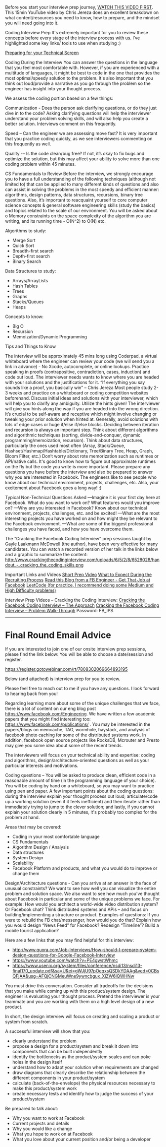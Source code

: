 Before you start your interview prep journey, [WATCH THIS VIDEO FIRST](https://www.youtube.com/watch?v=lDTKnzrX6qU). This 15min YouTube video by Chris Jereza does an excellent breakdown on what content/resources you need to know, how to prepare, and the mindset you will need going into it.

Coding Interview Prep
It's extremely important for you to review these concepts before every stage of the interview process with us. I’ve highlighted some key links/ tools to use when studying :)

[Preparing for your Technical Screen](https://www.facebook.com/careers/swe-prep-techscreen)

Coding During the Interview
You can answer the questions in the language that you feel most comfortable with. However, if you are experienced with a multitude of languages, it might be best to code in the one that provides the most optimal/speedy solution to the problem. It's also important that you think out loud/provide a narrative as you go through the problem so the engineer has insight into your thought process.

We assess the coding portion based on a few things:

Communication - Does the person ask clarifying questions, or do they just dive in to the code? Asking clarifying questions will help the interviewer understand your problem solving skills, and will also help you create a better solution. Interviews comment on this frequently.

Speed – Can the engineer we are assessing move fast? It is very important that you practice coding quickly, as we see interviewers commenting on this frequently as well.

Quality -– Is the code clean/bug free? If not, it’s okay to fix bugs and optimize the solution, but this may affect your ability to solve more than one coding problem within 45 minutes.

CS Fundamentals to Review
Before the interview, we strongly encourage you to have a full understanding of the following techniques (although not limited to) that can be applied to many different kinds of questions and also can assist in solving the problems in the most speedy and efficient manner: algorithms, design patterns, data structures, recursions, binary tree questions. Also, it’s important to reacquaint yourself to core computer science concepts & general software engineering skills (study the basics) and topics related to the scale of our environment. You will be asked about o Memory constraints on the space complexity of the algorithm you are writing, and its running time - O(N^2) to O(N) etc.

Algorithms to study:

- Merge Sort
- Quick Sort
- Breadth-first search
- Depth-first search
- Binary Search

Data Structures to study:

- Arrays/ArrayLists
- Hash Tables
- Trees
- Graphs
- Stacks/Queues
- Heaps

Concepts to know:

- Big O
- Recursion
- Memoization/Dynamic Programming

Tips and Things to Know

The interview will be approximately 45 mins long using Coderpad, a virtual whiteboard where the engineer can review your code (we will send you a link in advance) - No Xcode, autocomplete, or online lookups.
Practice speaking in proofs (contrapositive, contradiction, cases, induction) and code out loud. The interviewer needs wants to know where you are headed with your solutions and the justifications for it. “If everything you say sounds like a proof, you basically win” – Chris Jereza
Most people study 2-3 weeks and practice on a whiteboard or coding competition websites beforehand.
Discuss initial ideas and solutions with your interviewer, which will help you to clarify any ambiguity.
Utilize the hints given! The interviewer will give you hints along the way if you are headed into the wrong direction. It’s crucial to be self-aware and receptive which might involve changing or tweaking your prior solution when hinted at.
Generally, avoid solutions with lots of edge cases or huge if/else if/else blocks. Deciding between iteration and recursion is always an important step.
Think about different algorithms and algorithmic techniques (sorting, divide-and-conquer, dynamic programming/memoization, recursion).
Think about data structures, particularly the ones used most often (Array, Stack/Queue, Hashset/Hashmap/Hashtable/Dictionary, Tree/Binary Tree, Heap, Graph, Bloom Filter, etc.)
Don’t worry about rote memorization such as runtimes or API/native calls. It's good to know how to figure out approximate runtimes on the fly but the code you write is more important.
Please prepare any questions you have before the interview and also be prepared to answer why you are interested in Facebook. The engineers like to see people who know about our technical environment, projects, challenges, etc. Also, your excitement about Facebook goes a long way! :)

Typical Non-Technical Questions Asked
—Imagine it is your first day here at Facebook. What do you want to work on? What features would you improve on?
—Why are you interested in Facebook? Know about our technical environment, projects, challenges, etc. and be excited!
—What are the most interesting projects you have worked on and how might they be relevant to the Facebook environment.
—What are some of the biggest professional challenges you have faced, and how you have overcome them.

The “Cracking the Facebook Coding Interview” prep sessions taught by Gayle Laakmann McDowell (the author), have been very effective for many candidates. You can watch a recorded version of her talk in the links below and a graphic to summarize the content: http://www.crackingthecodinginterview.com/uploads/6/5/2/8/6528028/handout_-_cracking_the_coding_skills.png

Important Links and Videos
[Short Prep Video](https://www.facebook.com/video.php?v=10152735777427200&set=vb.9445547199&type=2&theater)
[What to Expect During the Recruiting Process](https://www.facebook.com/video.php?v=10152735806862200)
[Read this Blog from a FB Engineer - Get That Job at Facebook](https://www.facebook.com/notes/facebook-engineering/get-that-job-at-facebook/10150964382448920)
[LeetCode (for practice, I recommend doing some Medium and High Difficulty problems)](https://l.facebook.com/l.php?u=https%3A%2F%2Furldefense.proofpoint.com%2Fv2%2Furl%3Fu%3Dhttps-3A__leetcode.com_problemset_all_%26d%3DDwMF-g%26c%3D5VD0RTtNlTh3ycd41b3MUw%26r%3DUw1AzCzLJUPtDB26PkOEuw%26m%3DyktxF5spw7D19vrPO6sarDoUec0pZvrb_XsFpzHzBZM%26s%3D1XetS1CMkE9VTXRoE6bLlLB00-jzzRZf6burn-IY3Wg%26e%3D&h=AT2H9obuWk3c8L8iS5IyhNuQOfBR9sC-tiAF5zd3r527P02rLGEpB-qdynZ1CRhBu3rTQ7L9o5LjBbX3oaZ5yUjPtXn3mhpLEE4DC2sG4xy14oH4tkSIQg7TD-yBryVQXciph6NHXChP97R7uYL0IA)

Interview Prep Videos – Cracking the Coding Interview:
[Cracking the Facebook Coding Interview – The Approach](https://urldefense.proofpoint.com/v2/url?u=https-3A__vimeo.com_interviewprepsession_theapproach&d=DwMF-g&c=5VD0RTtNlTh3ycd41b3MUw&r=Uw1AzCzLJUPtDB26PkOEuw&m=yktxF5spw7D19vrPO6sarDoUec0pZvrb_XsFpzHzBZM&s=dSJzCrZohKQova64nNJVZh9j5eFfKbT2_sIA1WO6l0A&e=)
[Cracking the Facebook Coding Interview – Problem Walk-Through](https://urldefense.proofpoint.com/v2/url?u=https-3A__vimeo.com_interviewprepsession_problemwalkthrough&d=DwMF-g&c=5VD0RTtNlTh3ycd41b3MUw&r=Uw1AzCzLJUPtDB26PkOEuw&m=yktxF5spw7D19vrPO6sarDoUec0pZvrb_XsFpzHzBZM&s=B_dsXqHgEKt2S6uux4QInn7VtEyKiNLfIK3XxfUeQ2Q&e=)
Password: FB_IPS.

---

# Final Round Email Advice

If you are interested to join one of our onsite interview prep sessions, please find the link below: You will be able to choose a date/session and register.

https://register.gotowebinar.com/rt/7808302069664893195

Below (and attached) is interview prep for you to review.

Please feel free to reach out to me if you have any questions.  I look forward to hearing back from you!

Regarding learning more about some of the unique challenges that we face, there is a lot of content on our eng blog post https://www.facebook.com/Engineering. We have written a few academic papers that  you might find interesting too: https://www.facebook.com/publications/ . You may be interested in the papers/blogs on memcache, TAO, wormhole, haystack, and analysis of facebook photo caching for some of the distributed systems work. In addition, facebook open source projects like RocksDB, Mcrouter and Presto may give you some idea about some of the recent trends.

The interviewers will focus on your technical ability and expertise: coding and algorithms, design/architecture-oriented questions as well as your particular interests and motivations.

Coding questions – You will be asked to produce clean, efficient code in a reasonable amount of time (in the programming language of your choice). You will be coding by hand on a whiteboard, so you may want to practice using pen and paper. A few important points about the coding questions: during the interview explain your thought process out loud; articulate/code up a working solution (even if it feels inefficient) and then iterate rather than immediately trying to jump to the clever solution; and lastly, if you cannot explain your solution clearly in 5 minutes, it's probably too complex for the problem at hand.

Areas that may be covered:
- Coding in your most comfortable language
- CS Fundamentals
- Algorithm Design / Analysis
- Data structures
- System Design
- Scalability
- Facebook Platform and products, and what you would do to improve or change them

Design/Architecture questions - Can you arrive at an answer in the face of unusual constraints? We want to see how well you can visualize the entire problem and solution space. We also want to see how much you've thought about Facebook in particular and some of the unique problems we face. For example: How would you architect a world-wide video distribution system?  Or Facebook chat? Think distributed systems and APIs – and focus on building/implementing a structure or product. Examples of questions: If you were to rebuild the FB chat/messenger, how would you do that? Explain how you would design “News Feed” for Facebook? Redesign “Timeline”? Build a mobile tourist application?

Here are a few links that you may find helpful for this interview:
- http://www.quora.com/Job-Interviews/How-should-I-prepare-system-design-questions-for-Google-Facebook-Interview
- https://www.youtube.com/watch?v=PE4gwstWhmc
- https://www.usenix.org/system/files/conference/nsdi13/nsdi13-final170_update.pdf&sa=U&ei=gWJjU97pOeqxsQSDkYDAAg&ved=0CBsQFjAA&usg=AFQjCNGMeuWne9ywncbgux_XiZW6lQWHNw

You must drive this conversation. Consider all tradeoffs for the decisions that you make while coming up with this product/system design. The engineer is evaluating your thought process. Pretend the interviewer is your teammate and you are working  with them on a high level design of a new product.

In short, the design interview will focus on creating and scaling a product or system from scratch. 

A successful interview will show that you:
- clearly understand the problem
- propose a design for a product/system and break it down into components that can be built independently
- identify the bottlenecks as the product/system scales and can poke holes in the design itself
- understand how to adapt your solution when requirements are changed
- draw diagrams that clearly describe the relationship between the different components in your product/system
- calculate (back-of-the-envelope) the physical resources necessary to make this product/system work
- create necessary tests and identify how to judge the success of your product/system

Be prepared to talk about:
- Why you want to work at Facebook
- Current projects and details
- Why you would like a change
- What you hope to work on at Facebook
- What you love about your current position and/or being a developer

